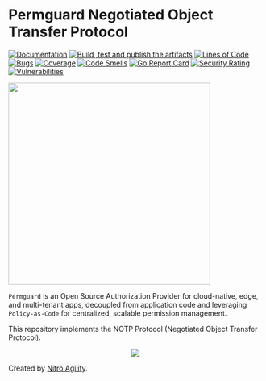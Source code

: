 # Permguard Negotiated Object Transfer Protocol

[![Documentation](https://img.shields.io/website?label=Docs&url=https%3A%2F%2Fwww.permguard.com%2F)](https://www.permguard.com/)
[![Build, test and publish the artifacts](https://github.com/permguard/permguard-notp-protocol/actions/workflows/permguard-notp-protocol-ci.yml/badge.svg)](https://github.com/permguard/permguard-notp-protocol/actions/workflows/permguard-notp-protocol-ci.yml)
[![Lines of Code](https://sonarcloud.io/api/project_badges/measure?project=permguard_permguard-notp-protocol&metric=ncloc)](https://sonarcloud.io/summary/new_code?id=permguard_permguard-notp-protocol)
[![Bugs](https://sonarcloud.io/api/project_badges/measure?project=permguard_permguard-notp-protocol&metric=bugs)](https://sonarcloud.io/summary/new_code?id=permguard_permguard-notp-protocol)
[![Coverage](https://sonarcloud.io/api/project_badges/measure?project=permguard_permguard-notp-protocol&metric=coverage)](https://sonarcloud.io/summary/new_code?id=permguard_permguard-notp-protocol)
[![Code Smells](https://sonarcloud.io/api/project_badges/measure?project=permguard_permguard-notp-protocol&metric=code_smells)](https://sonarcloud.io/summary/new_code?id=permguard_permguard-notp-protocol)
[![Go Report Card](https://goreportcard.com/badge/github.com/permguard/permguard-notp-protocol)](https://goreportcard.com/report/github.com/permguard/permguard-notp-protocol)
[![Security Rating](https://sonarcloud.io/api/project_badges/measure?project=permguard_permguard-notp-protocol&metric=security_rating)](https://sonarcloud.io/summary/new_code?id=permguard_permguard-notp-protocol)
[![Vulnerabilities](https://sonarcloud.io/api/project_badges/measure?project=permguard_permguard-notp-protocol&metric=vulnerabilities)](https://sonarcloud.io/summary/new_code?id=permguard_permguard-notp-protocol)

<p align="left">
  <img src="https://raw.githubusercontent.com/permguard/permguard-assets/main/pink-txt//1line.svg" class="center" width="400px" height="auto"/>
</p>

`Permguard` is an Open Source Authorization Provider for cloud-native, edge, and multi-tenant apps, decoupled from application code and leveraging `Policy-as-Code` for centralized, scalable permission management.

This repository implements the NOTP Protocol (Negotiated Object Transfer Protocol).

<p align="center">
  <img src="https://github.com/permguard/permguard-notp-protocol/blob/main/assets/notp.png?raw=true" class="center"/>
</p>

Created by [Nitro Agility](https://www.nitroagility.com/).
